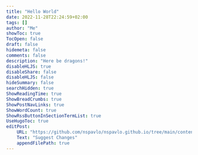 ```yaml
---
title: "Hello World"
date: 2022-11-28T22:24:59+02:00
tags: []
author: "Me"
showToc: true
TocOpen: false
draft: false
hidemeta: false
comments: false
description: "Here be dragons!"
disableHLJS: true
disableShare: false
disableHLJS: false
hideSummary: false
searchHidden: true
ShowReadingTime: true
ShowBreadCrumbs: true
ShowPostNavLinks: true
ShowWordCount: true
ShowRssButtonInSectionTermList: true
UseHugoToc: true
editPost:
    URL: "https://github.com/nspavlo/nspavlo.github.io/tree/main/content/"
    Text: "Suggest Changes"
    appendFilePath: true
---
```

